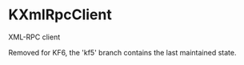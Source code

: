 # KXmlRpcClient

XML-RPC client

Removed for KF6, the 'kf5' branch contains the last maintained state.
